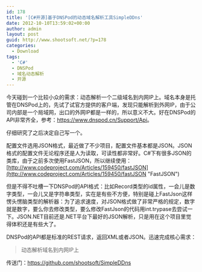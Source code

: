 ```yaml
---
id: 178
title: '[C#开源]基于DNSPod的动态域名解析工具SimpleDDns'
date: 2012-10-10T13:59:02+00:00
author: admin
layout: post
guid: http://www.shootsoft.net/?p=178
categories:
  - Download
tags:
  - 'C#'
  - DNSPod
  - 域名动态解析
  - 开源
---
```

今天碰到一个比较小众的需求：动态解析一个二级域名到内网IP上。域名本身是托管在DNSPod上的，先试了试官方提供的客户端，发现只能解析到外网IP，由于公司内部是一个局域网，出口的外网IP都是一样的，所以意义不大。好在DNSPod的API非常齐全，参考：<https://www.dnspod.cn/Support/Api>。

仔细研究了之后决定自己写一个。

配置文件选用JSON格式，最近做了不少项目，配置文件基本都是JSON。JSON格式的配置文件无论程序还是人为读取，可读性都非常好。C#下有很多JSON的类库，由于之前多次使用FastJSON，所以继续使用：[http://www.codeproject.com/Articles/159450/fastJSON](http://www.codeproject.com/Articles/159450/fastJSON "FastJSON")

但是不得不吐槽一下DNSPod的API格式：比如Record类型的id属性，一会儿是数字类型，一会儿又是字符串类型，实在是有些不方便，特别是碰上FastJson这样愣头愣脑类型的解析器：为了追求速度，对JSON格式做了非常严格的规定，数字就是数字，要么你去修改类型，要么修改FastJson的代码用int.trypase去尝试一下。JSON.NET目前还是.NET平台下最好的JSON解析，只是用在这个项目里觉得体积还是有些大了。

DNSPod的API都是标准的REST请求，返回XML或者JSON。迅速完成核心需求：

> 动态解析域名到内网IP上

传送门：<https://github.com/shootsoft/SimpleDDns>

&nbsp;